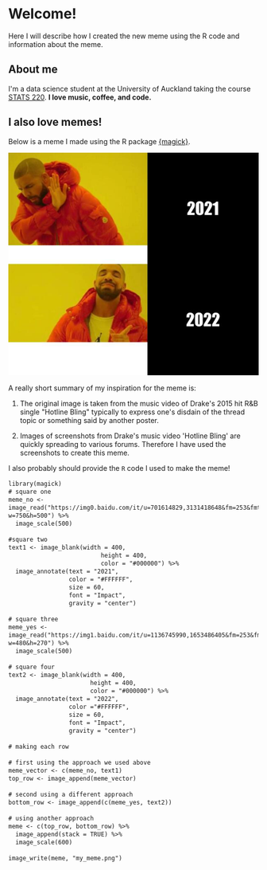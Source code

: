 # Welcome!

Here I will describe how I created the new meme using the R code and information about the meme.

## About me

I'm a data science student at the University of Auckland taking the course [STATS 220](https://courseoutline.auckland.ac.nz/dco/course/STATS/220/1213). **I love music, coffee, and code.** 

## I also love memes!

Below is a meme I made using the R package [{magick}](https://cran.r-project.org/web/packages/magick/vignettes/intro.html).

![](my_meme.png)

A really short summary of my inspiration for the meme is:

1. The original image is taken from the music video of Drake's 2015 hit R&B single "Hotline Bling" typically to express one's disdain of the thread topic or something said by another poster.
   
2. Images of screenshots from Drake's music video 'Hotline Bling' are quickly spreading to various forums. Therefore I have used the screenshots to create this meme.

I also probably should provide the `R` code I used to make the meme!
```
library(magick)
# square one
meme_no <- image_read("https://img0.baidu.com/it/u=701614829,3131418648&fm=253&fmt=auto&app=138&f=JPEG?w=750&h=500") %>%
  image_scale(500)

#square two
text1 <- image_blank(width = 400, 
                          height = 400, 
                          color = "#000000") %>%
  image_annotate(text = "2021",
                 color = "#FFFFFF",
                 size = 60,
                 font = "Impact",
                 gravity = "center")

# square three
meme_yes <- image_read("https://img1.baidu.com/it/u=1136745990,1653486405&fm=253&fmt=auto&app=138&f=JPEG?w=480&h=270") %>%
  image_scale(500)

# square four
text2 <- image_blank(width = 400, 
                       height = 400, 
                       color = "#000000") %>%
  image_annotate(text = "2022",
                 color ="#FFFFFF",
                 size = 60,
                 font = "Impact",
                 gravity = "center")

# making each row

# first using the approach we used above
meme_vector <- c(meme_no, text1)
top_row <- image_append(meme_vector)

# second using a different approach
bottom_row <- image_append(c(meme_yes, text2))

# using another approach
meme <- c(top_row, bottom_row) %>%
  image_append(stack = TRUE) %>%
  image_scale(600)

image_write(meme, "my_meme.png")
```
